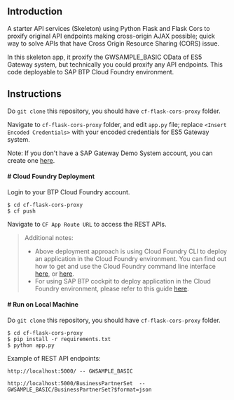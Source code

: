 
## Introduction

A starter API services (Skeleton) using Python Flask and Flask Cors to proxify original API endpoints making cross-origin AJAX possible; quick way to solve APIs that have Cross Origin Resource Sharing (CORS) issue.

In this skeleton app, it proxify the GWSAMPLE_BASIC OData of ES5 Gateway system, but technically you could proxify any API endpoints.
This code deployable to SAP BTP Cloud Foundry environment.


## Instructions

Do `git clone` this repository, you should have `cf-flask-cors-proxy` folder.

Navigate to `cf-flask-cors-proxy` folder, and edit `app.py` file; replace `<Insert Encoded Credentials>` with your encoded credentials for ES5 Gateway system.

Note: If you don't have a SAP Gateway Demo System account, you can create one [here](https://developers.sap.com/tutorials/gateway-demo-signup.html).


#### # Cloud Foundry Deployment

Login to your BTP Cloud Foundry account.

```
$ cd cf-flask-cors-proxy
$ cf push
```

Navigate to `CF App Route URL` to access the REST APIs.

> Additional notes: 
>
> * Above deployment approach is using Cloud Foundry CLI to deploy an application in the Cloud Foundry environment.
> You can find out how to get and use the Cloud Foundry command line interface [here](https://help.sap.com/docs/BTP/65de2977205c403bbc107264b8eccf4b/2f1d4abd0f9f4760a301f43513d2efa6.html), or [here](https://docs.cloudfoundry.org/cf-cli/).
> * For using SAP BTP cockpit to deploy application in the Cloud Foundry environment, please refer to this guide [here](https://help.sap.com/docs/BTP/65de2977205c403bbc107264b8eccf4b/09fdb9bdc6804c479d634297f1d07e09.html).


#### # Run on Local Machine

Do `git clone` this repository, you should have `cf-flask-cors-proxy` folder.

```
$ cd cf-flask-cors-proxy
$ pip install -r requirements.txt
$ python app.py
```

Example of REST API endpoints:

```
http://localhost:5000/ -- GWSAMPLE_BASIC

http://localhost:5000/BusinessPartnerSet  -- GWSAMPLE_BASIC/BusinessPartnerSet?$format=json
```
